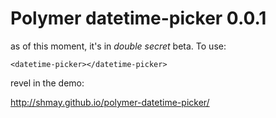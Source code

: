 Polymer datetime-picker 0.0.1
================

as of this moment, it's in *double secret* beta.  To use:

```
<datetime-picker></datetime-picker>
```

revel in the demo:

http://shmay.github.io/polymer-datetime-picker/
